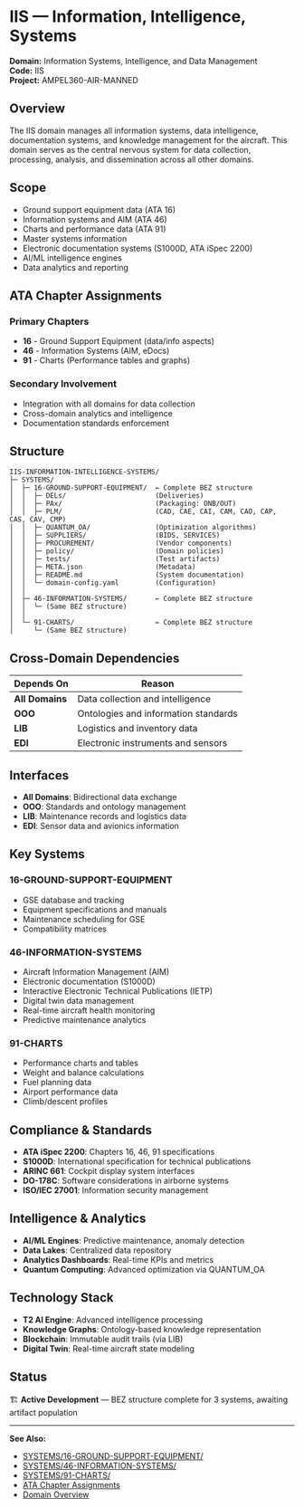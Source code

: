 # IIS — Information, Intelligence, Systems

**Domain:** Information Systems, Intelligence, and Data Management  
**Code:** IIS  
**Project:** AMPEL360-AIR-MANNED

## Overview

The IIS domain manages all information systems, data intelligence, documentation systems, and knowledge management for the aircraft. This domain serves as the central nervous system for data collection, processing, analysis, and dissemination across all other domains.

## Scope

- Ground support equipment data (ATA 16)
- Information systems and AIM (ATA 46)
- Charts and performance data (ATA 91)
- Master systems information
- Electronic documentation systems (S1000D, ATA iSpec 2200)
- AI/ML intelligence engines
- Data analytics and reporting

## ATA Chapter Assignments

### Primary Chapters
- **16** - Ground Support Equipment (data/info aspects)
- **46** - Information Systems (AIM, eDocs)
- **91** - Charts (Performance tables and graphs)

### Secondary Involvement
- Integration with all domains for data collection
- Cross-domain analytics and intelligence
- Documentation standards enforcement

## Structure

```
IIS-INFORMATION-INTELLIGENCE-SYSTEMS/
├─ SYSTEMS/
│  ├─ 16-GROUND-SUPPORT-EQUIPMENT/  ← Complete BEZ structure
│  │  ├─ DELs/                      (Deliveries)
│  │  ├─ PAx/                       (Packaging: ONB/OUT)
│  │  ├─ PLM/                       (CAD, CAE, CAI, CAM, CAO, CAP, CAS, CAV, CMP)
│  │  ├─ QUANTUM_OA/                (Optimization algorithms)
│  │  ├─ SUPPLIERS/                 (BIDS, SERVICES)
│  │  ├─ PROCUREMENT/               (Vendor components)
│  │  ├─ policy/                    (Domain policies)
│  │  ├─ tests/                     (Test artifacts)
│  │  ├─ META.json                  (Metadata)
│  │  ├─ README.md                  (System documentation)
│  │  └─ domain-config.yaml         (Configuration)
│  │
│  ├─ 46-INFORMATION-SYSTEMS/       ← Complete BEZ structure
│  │  └─ (Same BEZ structure)
│  │
│  └─ 91-CHARTS/                    ← Complete BEZ structure
│     └─ (Same BEZ structure)
```

## Cross-Domain Dependencies

| Depends On | Reason |
|------------|--------|
| **All Domains** | Data collection and intelligence |
| **OOO** | Ontologies and information standards |
| **LIB** | Logistics and inventory data |
| **EDI** | Electronic instruments and sensors |

## Interfaces

- **All Domains**: Bidirectional data exchange
- **OOO**: Standards and ontology management
- **LIB**: Maintenance records and logistics data
- **EDI**: Sensor data and avionics information

## Key Systems

### 16-GROUND-SUPPORT-EQUIPMENT
- GSE database and tracking
- Equipment specifications and manuals
- Maintenance scheduling for GSE
- Compatibility matrices

### 46-INFORMATION-SYSTEMS
- Aircraft Information Management (AIM)
- Electronic documentation (S1000D)
- Interactive Electronic Technical Publications (IETP)
- Digital twin data management
- Real-time aircraft health monitoring
- Predictive maintenance analytics

### 91-CHARTS
- Performance charts and tables
- Weight and balance calculations
- Fuel planning data
- Airport performance data
- Climb/descent profiles

## Compliance & Standards

- **ATA iSpec 2200**: Chapters 16, 46, 91 specifications
- **S1000D**: International specification for technical publications
- **ARINC 661**: Cockpit display system interfaces
- **DO-178C**: Software considerations in airborne systems
- **ISO/IEC 27001**: Information security management

## Intelligence & Analytics

- **AI/ML Engines**: Predictive maintenance, anomaly detection
- **Data Lakes**: Centralized data repository
- **Analytics Dashboards**: Real-time KPIs and metrics
- **Quantum Computing**: Advanced optimization via QUANTUM_OA

## Technology Stack

- **T2 AI Engine**: Advanced intelligence processing
- **Knowledge Graphs**: Ontology-based knowledge representation
- **Blockchain**: Immutable audit trails (via LIB)
- **Digital Twin**: Real-time aircraft state modeling

## Status

🏗️ **Active Development** — BEZ structure complete for 3 systems, awaiting artifact population

---

**See Also:**
- [SYSTEMS/16-GROUND-SUPPORT-EQUIPMENT/](./SYSTEMS/16-GROUND-SUPPORT-EQUIPMENT/)
- [SYSTEMS/46-INFORMATION-SYSTEMS/](./SYSTEMS/46-INFORMATION-SYSTEMS/)
- [SYSTEMS/91-CHARTS/](./SYSTEMS/91-CHARTS/)
- [ATA Chapter Assignments](../../../1-DIMENSIONS/CANONICAL-TAXONOMY/ata-chapters.csv)
- [Domain Overview](../README.md)
